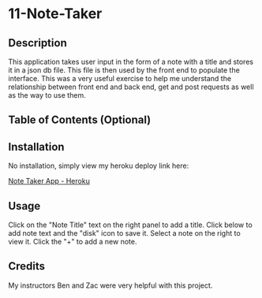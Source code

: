 # 11-Note-Taker

## Description

This application takes user input in the form of a note with a title and stores it in a json db file. This file is then used by the front end to populate the interface. This was a very useful exercise to help me understand the relationship between front end and back end, get and post requests as well as the way to use them.

## Table of Contents (Optional)

## Installation

No installation, simply view my heroku deploy link here:

[Note Taker App - Heroku](https://peaceful-coast-21234.herokuapp.com/)

## Usage

Click on the "Note Title" text on the right panel to add a title. Click below to add note text and the "disk" icon to save it. Select a note on the right to view it. Click the "+" to add a new note.

## Credits

My instructors Ben and Zac were very helpful with this project.
